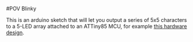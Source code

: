 #POV Blinky

This is an arduino sketch that will let you output a series of 5x5 characters to a 5-LED array attached to an ATTiny85 MCU, for example [this hardware design](http://upverter.com/frankus/01285dd0de2620e6/POV-BLINKY/).

